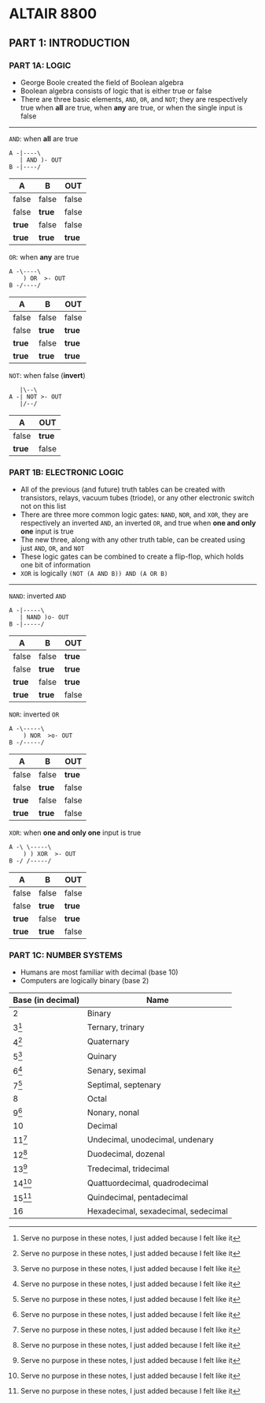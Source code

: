 # ALTAIR 8800

## PART 1: INTRODUCTION

### PART 1A: LOGIC

- George Boole created the field of Boolean algebra
- Boolean algebra consists of logic that is either true or false
- There are three basic elements, `AND`, `OR`, and `NOT`; they are respectively true when __all__ are true, when __any__ are true, or when the single input is false

---

`AND`: when __all__ are true
```
A -|----\
   | AND )- OUT
B -|----/
```

| A        | B        | OUT      |
|----------|----------|----------|
| false    | false    | false    |
| false    | __true__ | false    |
| __true__ | false    | false    |
| __true__ | __true__ | __true__ |

`OR`: when __any__ are true
```
A -\----\
    ) OR  >- OUT
B -/----/
```

| A        | B        | OUT      |
|----------|----------|----------|
| false    | false    | false    |
| false    | __true__ | __true__ |
| __true__ | false    | __true__ |
| __true__ | __true__ | __true__ |

`NOT`: when false (__invert__)
```
   |\--\
A -| NOT >- OUT
   |/--/
```

| A        | OUT      |
|----------|----------|
| false    | __true__ |
| __true__ | false    |

### PART 1B: ELECTRONIC LOGIC

- All of the previous (and future) truth tables can be created with transistors, relays, vacuum tubes (triode), or any other electronic switch not on this list
- There are three more common logic gates: `NAND`, `NOR`, and `XOR`, they are respectively an inverted `AND`, an inverted `OR`, and true when __one and only one__ input is true
- The new three, along with any other truth table, can be created using just `AND`, `OR`, and `NOT`
- These logic gates can be combined to create a flip-flop, which holds one bit of information
- `XOR` is logically `(NOT (A AND B)) AND (A OR B)`

---

`NAND`: inverted `AND`
```
A -|-----\
   | NAND )o- OUT
B -|-----/
```

| A        | B        | OUT      |
|----------|----------|----------|
| false    | false    | __true__ |
| false    | __true__ | __true__ |
| __true__ | false    | __true__ |
| __true__ | __true__ | false    |

`NOR`: inverted `OR`
```
A -\-----\
    ) NOR  >o- OUT
B -/-----/
```

| A        | B        | OUT      |
|----------|----------|----------|
| false    | false    | __true__ |
| false    | __true__ | false    |
| __true__ | false    | false    |
| __true__ | __true__ | false    |

`XOR`: when __one and only one__ input is true
```
A -\ \-----\
    ) ) XOR  >- OUT
B -/ /-----/
```

| A        | B        | OUT      |
|----------|----------|----------|
| false    | false    | false    |
| false    | __true__ | __true__ |
| __true__ | false    | __true__ |
| __true__ | __true__ | false    |

### PART 1C: NUMBER SYSTEMS

- Humans are most familiar with decimal (base 10)
- Computers are logically binary (base 2)

| Base (in decimal) | Name                                |
|-------------------|-------------------------------------|
| 2                 | Binary                              |
| 3[^1]             | Ternary, trinary                    |
| 4[^1]             | Quaternary                          |
| 5[^1]             | Quinary                             |
| 6[^1]             | Senary, seximal                     |
| 7[^1]             | Septimal, septenary                 |
| 8                 | Octal                               |
| 9[^1]             | Nonary, nonal                       |
| 10                | Decimal                             |
| 11[^1]            | Undecimal, unodecimal, undenary     |
| 12[^1]            | Duodecimal, dozenal                 |
| 13[^1]            | Tredecimal, tridecimal              |
| 14[^1]            | Quattuordecimal, quadrodecimal      |
| 15[^1]            | Quindecimal, pentadecimal           |
| 16                | Hexadecimal, sexadecimal, sedecimal |

[^1]: Serve no purpose in these notes, I just added because I felt like it
